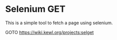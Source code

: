 # Selenium GET

This is a simple tool to fetch a page using selenium.

GOTO https://wiki.kewl.org/projects:selget
